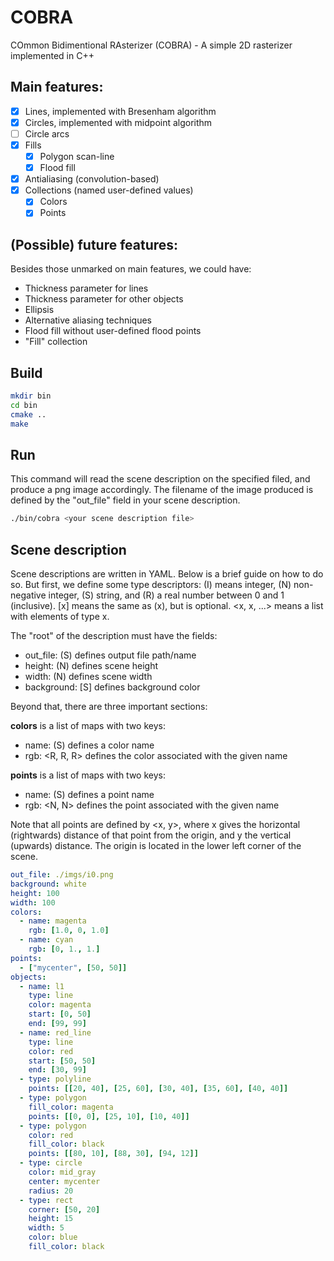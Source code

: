 # COBRA
COmmon Bidimentional RAsterizer (COBRA) - A simple 2D rasterizer implemented in C++

## Main features:
* [x] Lines, implemented with Bresenham algorithm
* [x] Circles, implemented with midpoint algorithm
* [ ] Circle arcs
* [x] Fills
    * [x] Polygon scan-line
    * [x] Flood fill
* [x] Antialiasing (convolution-based)
* [x] Collections (named user-defined values)
    * [x] Colors
    * [x] Points
    
## (Possible) future features:
Besides those unmarked on main features, we could have:
* Thickness parameter for lines
* Thickness parameter for other objects
* Ellipsis
* Alternative aliasing techniques
* Flood fill without user-defined flood points
* "Fill" collection

## Build

```bash
mkdir bin
cd bin
cmake ..
make
```

## Run

This command will read the scene description on the specified filed, and produce a png image accordingly.
The filename of the image produced is defined by the "out_file" field in your scene description.

```bash
./bin/cobra <your scene description file>
```

## Scene description

Scene descriptions are written in YAML. Below is a brief guide on how to do so.
But first, we define some type descriptors: (I) means integer, (N) non-negative integer, (S) string, and (R) a real number between 0 and 1 (inclusive). [x] means the same as (x), but is optional. <x, x, ...> means a list with elements of type x.


The "root" of the description must have the fields:
* out_file: (S) defines output file path/name
* height: (N) defines scene height
* width: (N) defines scene width
* background: [S] defines background color 

Beyond that, there are three important sections:

**colors** is a list of maps with two keys:
* name: (S) defines a color name
* rgb: <R, R, R> defines the color associated with the given name

**points** is a list of maps with two keys:
* name: (S) defines a point name
* rgb: <N, N> defines the point associated with the given name

Note that all points are defined by <x, y>, where x gives the horizontal (rightwards) distance of that point from the origin, and y the vertical (upwards) distance. The origin is located in the lower left corner of the scene.

```yaml
out_file: ./imgs/i0.png
background: white
height: 100
width: 100
colors:
  - name: magenta
    rgb: [1.0, 0, 1.0]
  - name: cyan
    rgb: [0, 1., 1.]
points:
  - ["mycenter", [50, 50]]
objects:
  - name: l1
    type: line
    color: magenta
    start: [0, 50]
    end: [99, 99]
  - name: red_line
    type: line
    color: red
    start: [50, 50]
    end: [30, 99]
  - type: polyline
    points: [[20, 40], [25, 60], [30, 40], [35, 60], [40, 40]]
  - type: polygon
    fill_color: magenta
    points: [[0, 0], [25, 10], [10, 40]]
  - type: polygon
    color: red
    fill_color: black
    points: [[80, 10], [88, 30], [94, 12]]
  - type: circle
    color: mid_gray
    center: mycenter
    radius: 20
  - type: rect
    corner: [50, 20]
    height: 15
    width: 5
    color: blue
    fill_color: black
```
